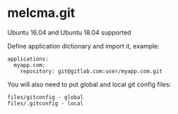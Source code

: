 # melcma.git

Ubuntu 16.04 and Ubuntu 18.04 supported

Define application dictionary and import it, example:

    applications:
      myapp.com:
        repository: git@gitlab.com:user/myapp.com.git

You will also need to put global and local git config files:

    files/gitconfig - global
    files/.gitconfig - local